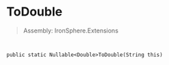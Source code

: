 ﻿

# ToDouble

> Assembly: IronSphere.Extensions



```


public static Nullable<Double>ToDouble(String this)
```